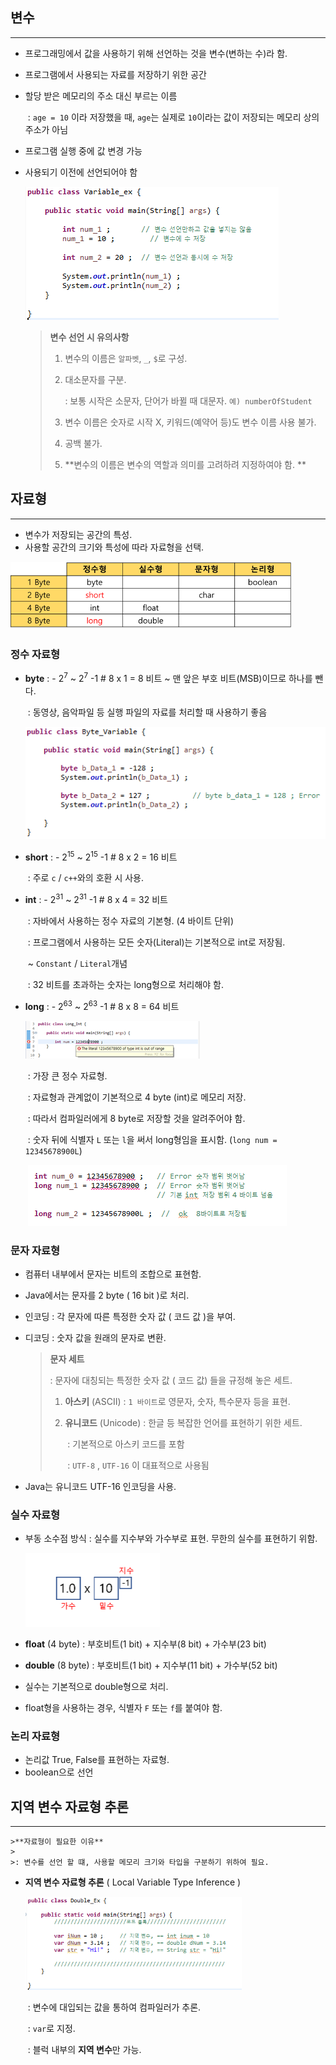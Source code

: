 ## 변수

---

* 프로그래밍에서 값을 사용하기 위해 선언하는 것을 변수(변하는 수)라 함.

* 프로그램에서 사용되는 자료를 저장하기 위한 공간

* 할당 받은 메모리의 주소 대신 부르는 이름

    ​	: `age = 10` 이라 저장했을 때, `age`는 실제로 `10`이라는 값이 저장되는 메모리 상의 주소가 아님

    

* 프로그램 실행 중에 값 변경 가능

* 사용되기 이전에 선언되어야 함

    

    ![image-20200725065330186](images/image-20200725065330186.png)

    >**변수 선언 시 유의사항**
    >
    >1. 변수의 이름은 `알파벳`,  `_`,  `$`로 구성.
    >
    >2. 대소문자를 구분.
    >
    >    : 보통 시작은 소문자, 단어가 바뀔 때 대문자. `예) numberOfStudent`
    >
    >3. 변수 이름은 숫자로 시작 X, 키워드(예약어 등)도 변수 이름 사용 불가.
    >
    >4. 공백 불가.
    >
    >5. **변수의 이름은 변수의 역할과 의미를 고려하려 지정하여야 함. **





## 자료형

---

* 변수가 저장되는 공간의 특성.
* 사용할 공간의 크기와 특성에 따라 자료형을 선택.

<img src="images/3876543254.png" alt="3876543254" style="zoom:60%;" />

### **정수 자료형**

* **byte**   :  - 2<sup>7</sup> ~  2<sup>7</sup> -1        # 8 x 1 =   8 비트     ~  맨 앞은 부호 비트(MSB)이므로 하나를 뺀다.

    ​          :  동영상, 음악파일 등 실행 파일의 자료를 처리할 때 사용하기 좋음

    ![image-20200725065924310](images/image-20200725065924310.png)

* **short**  :  - 2<sup>15</sup> ~  2<sup>15</sup> -1     # 8 x 2 = 16 비트

    ​          :  주로 `c` / `c++`와의 호환 시 사용.

* **int**      :  - 2<sup>31</sup> ~  2<sup>31</sup> -1     # 8 x 4 = 32 비트

    ​          :  자바에서 사용하는 정수 자료의 기본형. (4 바이트 단위)

    ​          :  프로그램에서 사용하는 모든 숫자(Literal)는 기본적으로 int로 저장됨.

    ​					~  `Constant` / `Literal`개념

    ​		  :  32 비트를 초과하는 숫자는 long형으로 처리해야 함.

* **long**   :  - 2<sup>63</sup> ~  2<sup>63</sup> -1     # 8 x 8 = 64 비트

    ![image-20200726060259771](images/image-20200726060259771.png)

    ​		  :  가장 큰 정수 자료형.

    ​		  :  자료형과 관계없이 기본적으로 4 byte (int)로 메모리 저장.

    ​		  :  따라서 컴파일러에게 8 byte로 저장할 것을 알려주어야 함.

    ​		  :  숫자 뒤에 식별자 `L` 또는 `l`을 써서 long형임을 표시함. (`long num = 12345678900L`)

    ​								  	![image-20200803074057319](images/image-20200803074057319.png)





### 문자 자료형

* 컴퓨터 내부에서 문자는 비트의 조합으로 표현함.

* Java에서는 문자를 2 byte ( 16 bit )로 처리.

* 인코딩 : 각 문자에 따른 특정한 숫자 값 ( 코드 값 )을 부여.

* 디코딩 : 숫자 값을 원래의 문자로 변환.

    >**문자 세트**
    >
    >: 문자에 대칭되는 특정한 숫자 값 ( 코드 값) 들을 규정해 놓은 세트.
    >
    > 1. **아스키** (ASCII)         : `1 바이트`로 영문자, 숫자, 특수문자 등을 표현. 
    >
    > 2. **유니코드** (Unicode)  :  한글 등 복잡한 언어를 표현하기 위한 세트.
    >
    >    ​								 :  기본적으로 아스키 코드를 포함
    >
    >    ​							     :  `UTF-8` , `UTF-16` 이 대표적으로 사용됨

* Java는 유니코드 UTF-16 인코딩을 사용.





### 실수 자료형

* 부동 소수점 방식 : 실수를 지수부와 가수부로 표현. 무한의 실수를 표현하기 위함.

    ​				         		<img src="images/image-20200803084202404.png" alt="image-20200803084202404" style="zoom:50%;" />

* **float** (4 byte)      :  부호비트(1 bit) + 지수부(8 bit) + 가수부(23 bit)
* **double** (8 byte)  :  부호비트(1 bit) + 지수부(11 bit) + 가수부(52 bit)
* 실수는 기본적으로 double형으로 처리.
* float형을 사용하는 경우, 식별자 `F` 또는 `f`를 붙여야 함.





### 논리 자료형

* 논리값 True, False를 표현하는 자료형.
* boolean으로 선언





## 지역 변수 자료형 추론

---

	>**자료형이 필요한 이유**
	>
	>: 변수를 선언 할 떄, 사용할 메모리 크기와 타입을 구분하기 위하여 필요.

* **지역 변수 자료형 추론** ( Local Variable Type Inference ) 

    ​	       		<img src="images/image-20200803091532889.png" alt="image-20200803091532889" style="zoom:75%;" />

    ​		: 변수에 대입되는 값을 통하여 컴파일러가 추론.

    ​		: `var`로 지정.

    ​		: 블럭 내부의 **지역 변수**만 가능.

    

